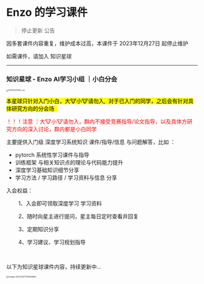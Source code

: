 # Enzo 的学习课件



>  停止更新 公告

因多套课件内容重复，维护成本过高，本课件于 2023年12月27日 起停止维护

如需课件，请加入 知识星球



----



### 知识星球 - Enzo AI学习小组 ｜小白分会 <!-- {docsify-ignore} -->

<img src="https://p.ipic.vip/8wy1bo.jpg" alt="8141701270443_.pic" style="zoom:33%;" />

<mark>本星球只针对入门小白，大🐮小🐮请勿入,  对于已入门的同学，之后会有针对具体研究方向的分会场  </mark>

<font color="red"> ！！！注意 ：大🐮小🐮请勿入，群内不接受竞赛指导/论文指导，以及具体方研究方向的深入讨论，群内都是小白同学 </font>

主要提供入门级 深度学习系统知识 课件/指导/信息 与问题解答，比如 ：

- pytorch 系统性学习课件与指导
- 训练框架 与相关知识点的理论与代码能力提升
- 深度学习基础知识细节分享
- 学习方法 / 学习路径 / 学习资料与信息 分享



入会权益：

$\qquad$1、入会即可领取深度学习 学习资料 

$\qquad$2、随时向星主进行提问，星主每日定时查看并回复

$\qquad$3、定期知识分享

$\qquad$4、学习建议、学习规划指导



<br/>

以下为知识星球课件内容，持续更新中...

<img src="https://p.ipic.vip/c1giu5.png" alt="image-20231227170620692" style="zoom: 39%;" />
